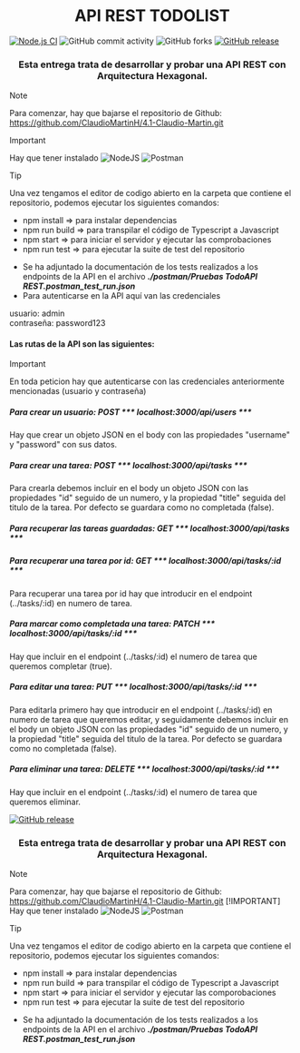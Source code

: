 <h1 align="center"> API REST TODOLIST </h1>


[![Node.js CI](https://github.com/ClaudioMartinH/4.1-Claudio-Martin/actions/workflows/main.yml/badge.svg)](https://github.com/ClaudioMartinH/4.1-Claudio-Martin/actions/workflows/main.yml)
![GitHub commit activity](https://img.shields.io/github/commit-activity/m/ClaudioMartinH/4.1-Claudio-Martin)
![GitHub forks](https://img.shields.io/github/forks/ClaudioMartinH/4.1-Claudio-Martin)
[![GitHub release](https://img.shields.io/github/release/ClaudioMartinH/4.1-Claudio-Martin.svg)](https://github.com/ClaudioMartinH/4.1-Claudio-Martin/releases)


<h3 align="center">Esta entrega trata de desarrollar y probar una API REST con Arquitectura Hexagonal.</h3>

> [!NOTE]
>  Para comenzar, hay que bajarse el repositorio de Github:
> https://github.com/ClaudioMartinH/4.1-Claudio-Martin.git

> [!IMPORTANT]
> Hay que tener instalado
> ![NodeJS](https://img.shields.io/badge/node.js-6DA55F?style=for-the-badge&logo=node.js&logoColor=white)
> ![Postman](https://img.shields.io/badge/Postman-FF6C37?style=for-the-badge&logo=postman&logoColor=white)

> [!TIP]
> Una vez tengamos el editor de codigo abierto en la carpeta que contiene el repositorio, podemos ejecutar los siguientes comandos:
> * npm install   => para instalar dependencias
> * npm run build => para transpilar el código de Typescript a Javascript
> * npm start     => para iniciar el servidor y ejecutar las comprobaciones
> * npm run test  => para ejecutar la suite de test del repositorio



* Se ha adjuntado la documentación de los tests realizados a los endpoints de la API en el archivo ***./postman/Pruebas TodoAPI REST.postman_test_run.json***
* Para autenticarse en la API aquí van las credenciales

usuario: admin  
contraseña: password123  


<h4>Las rutas de la API son las siguientes:</h4>

> [!IMPORTANT]
> En toda peticion hay que autenticarse con las credenciales anteriormente mencionadas (usuario y contraseña)

<h5>Para crear un usuario: POST  *** localhost:3000/api/users ***</h5>
  Hay que crear un objeto JSON en el body con las propiedades "username" y "password" con sus datos.
<h5>Para crear una tarea: POST *** localhost:3000/api/tasks ***</h5>
  Para crearla debemos incluir en el body un objeto JSON con las propiedades "id" seguido de un numero,
  y la propiedad "title" seguida del titulo de la tarea. Por defecto se guardara como no completada  (false). 
<h5>Para recuperar las tareas guardadas: GET  *** localhost:3000/api/tasks ***</h5>
<h5>Para recuperar una tarea por id: GET *** localhost:3000/api/tasks/:id ***</h5>
  Para recuperar una tarea por id hay que introducir en el endpoint (../tasks/:id) en numero de tarea.
<h5>Para marcar como completada una tarea: PATCH *** localhost:3000/api/tasks/:id ***</h5>
  Hay que incluir en el endpoint (../tasks/:id) el numero de tarea que queremos completar (true).
<h5>Para editar una tarea: PUT *** localhost:3000/api/tasks/:id ***</h5>
  Para editarla primero hay que introducir en el endpoint (../tasks/:id) en numero de tarea que queremos editar,  
  y seguidamente debemos incluir en el body un objeto JSON con las     
  propiedades "id" seguido de un numero, y la propiedad "title" seguida del titulo de la tarea.  
  Por defecto se guardara como no completada (false).
<h5>Para eliminar una tarea: DELETE *** localhost:3000/api/tasks/:id ***</h5>
 Hay que incluir en el endpoint (../tasks/:id) el numero de tarea que queremos eliminar.


[![GitHub release](https://img.shields.io/github/release/ClaudioMartinH/4.1-Claudio-Martin.svg)](https://github.com/ClaudioMartinH/4.1-Claudio-Martin/releases)


<h3 align="center">Esta entrega trata de desarrollar y probar una API REST con Arquitectura Hexagonal.</h3>

> [!NOTE]
>  Para comenzar, hay que bajarse el repositorio de Github:
> https://github.com/ClaudioMartinH/4.1-Claudio-Martin.git
> [!IMPORTANT]
> Hay que tener instalado
> ![NodeJS](https://img.shields.io/badge/node.js-6DA55F?style=for-the-badge&logo=node.js&logoColor=white)
> ![Postman](https://img.shields.io/badge/Postman-FF6C37?style=for-the-badge&logo=postman&logoColor=white)

> [!TIP]
> Una vez tengamos el editor de codigo abierto en la carpeta que contiene el repositorio, podemos ejecutar los siguientes comandos:
> * npm install   => para instalar dependencias
> * npm run build => para transpilar el código de Typescript a Javascript
> * npm start     => para iniciar el servidor y ejecutar las comporobaciones
> * npm run test  => para ejecutar la suite de test del repositorio



* Se ha adjuntado la documentación de los tests realizados a los endpoints de la API en el archivo ***./postman/Pruebas TodoAPI REST.postman_test_run.json***

